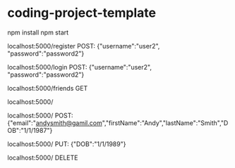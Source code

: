 # coding-project-template

npm install
npm start


localhost:5000/register
POST: {"username":"user2", "password":"password2"}

localhost:5000/login
POST: {"username":"user2", "password":"password2"}

localhost:5000/friends
GET

localhost:5000/<email>

localhost:5000/<email>
POST: {"email":"andysmith@gamil.com","firstName":"Andy","lastName":"Smith","DOB":"1/1/1987"}

localhost:5000/<email>
PUT: {"DOB":"1/1/1989"}

localhost:5000/<email>
DELETE